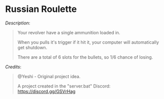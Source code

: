 # Russian Roulette

*Description*:
> Your revolver have a single ammunition loaded in.
>
> When you pulls it's trigger if it hit it, your computer will automatically get shutdown.
> 
> There are a total of 6 slots for the bullets, so 1/6 chance of losing.
>
>
*Credits*:
> @Yeshi - Original project idea.
>
> A project created in the "server.bat" Discord: https://discord.gg/GSVrHag
